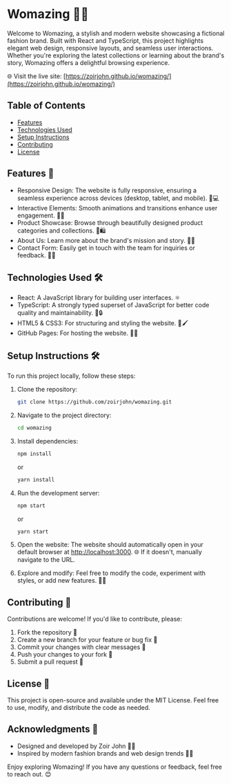 # Womazing 👗✨

Welcome to Womazing, a stylish and modern website showcasing a fictional fashion brand. Built with React and TypeScript, this project highlights elegant web design, responsive layouts, and seamless user interactions. Whether you're exploring the latest collections or learning about the brand's story, Womazing offers a delightful browsing experience.

🌐 Visit the live site: [https://zoirjohn.github.io/womazing/](https://zoirjohn.github.io/womazing/)


## Table of Contents

* [Features](#features)
* [Technologies Used](#technologies-used)
* [Setup Instructions](#setup-instructions)
* [Contributing](#contributing)
* [License](#license)


## Features 🚀

* Responsive Design: The website is fully responsive, ensuring a seamless experience across devices (desktop, tablet, and mobile). 📱💻
* Interactive Elements: Smooth animations and transitions enhance user engagement. 🎨✨
* Product Showcase: Browse through beautifully designed product categories and collections. 👗🛍️
* About Us: Learn more about the brand's mission and story. 📖🌟
* Contact Form: Easily get in touch with the team for inquiries or feedback. 📧📝


## Technologies Used 🛠️

* React: A JavaScript library for building user interfaces. ⚛️
* TypeScript: A strongly typed superset of JavaScript for better code quality and maintainability. 📜🔒
* HTML5 & CSS3: For structuring and styling the website. 🎨🖌️
* GitHub Pages: For hosting the website. 🚀🌐


## Setup Instructions 🛠️

To run this project locally, follow these steps:

1. Clone the repository:

   ```bash
   git clone https://github.com/zoirjohn/womazing.git
   ```

2. Navigate to the project directory:

   ```bash
   cd womazing
   ```

3. Install dependencies:

   ```bash
   npm install
   ```

   or

   ```bash
   yarn install
   ```

4. Run the development server:

   ```bash
   npm start
   ```

   or

   ```bash
   yarn start
   ```

5. Open the website:
   The website should automatically open in your default browser at [http://localhost:3000](http://localhost:3000). 🌐
   If it doesn't, manually navigate to the URL.

6. Explore and modify:
   Feel free to modify the code, experiment with styles, or add new features. 🎨💡


## Contributing 🤝

Contributions are welcome! If you'd like to contribute, please:

1. Fork the repository 🍴
2. Create a new branch for your feature or bug fix 🌿
3. Commit your changes with clear messages 📝
4. Push your changes to your fork 🚀
5. Submit a pull request 🔄


## License 📄

This project is open-source and available under the MIT License. Feel free to use, modify, and distribute the code as needed.


## Acknowledgments 🙏

* Designed and developed by Zoir John 👨‍💻
* Inspired by modern fashion brands and web design trends 👗✨

Enjoy exploring Womazing! If you have any questions or feedback, feel free to reach out. 😊
